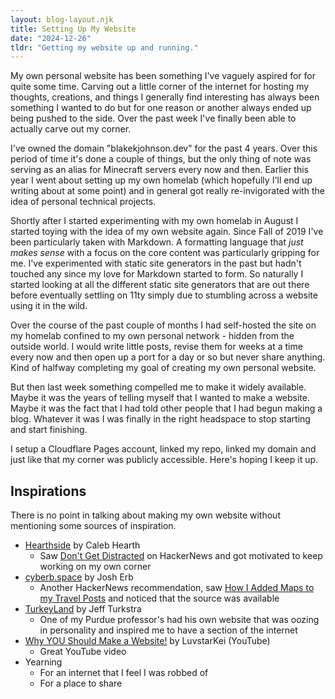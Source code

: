 ```yaml
---
layout: blog-layout.njk
title: Setting Up My Website
date: "2024-12-26"
tldr: "Getting my website up and running."
---
```


My own personal website has been something I've vaguely aspired for for quite
some time. Carving out a little corner of the internet for hosting my thoughts,
creations, and things I generally find interesting has always been something
I wanted to do but for one reason or another always ended up being pushed to
the side. Over the past week I've finally been able to actually carve out my
corner.

I've owned the domain "blakekjohnson.dev" for the past 4 years. Over this
period of time it's done a couple of things, but the only thing of note was
serving as an alias for Minecraft servers every now and then. Earlier this year
I went about setting up my own homelab (which hopefully I'll end up writing
about at some point) and in general got really re-invigorated with the idea of
personal technical projects.

Shortly after I started experimenting with my own homelab in August I started
toying with the idea of my own website again. Since Fall of 2019 I've been
particularly taken with Markdown. A formatting language that _just makes
sense_ with a focus on the core content was particularly gripping for me. I've
experimented with static site generators in the past but hadn't touched any
since my love for Markdown started to form. So naturally I started looking at
all the different static site generators that are out there before eventually
settling on 11ty simply due to stumbling across a website using it in the wild.

Over the course of the past couple of months I had self-hosted the site on my
homelab confined to my own personal network - hidden from the outside world.
I would write little posts, revise them for weeks at a time every now and then
open up a port for a day or so but never share anything. Kind of halfway
completing my goal of creating my own personal website.

But then last week something compelled me to make it widely available. Maybe it
was the years of telling myself that I wanted to make a website. Maybe it was
the fact that I had told other people that I had begun making a blog. Whatever
it was I was finally in the right headspace to stop starting and start finishing.

I setup a Cloudflare Pages account, linked my repo, linked my domain and just
like that my corner was publicly accessible. Here's hoping I keep it up.

## Inspirations
There is no point in talking about making my own website without mentioning
some sources of inspiration.
- [Hearthside](https://calebhearth.com) by Caleb Hearth
  * Saw [Don't Get Distracted](https://calebhearth.com/dont-get-distracted)
    on HackerNews and got motivated to keep working on my own corner
- [cyberb.space](https://cyberb.space) by Josh Erb
  * Another HackerNews recommendation, saw [How I Added Maps to my Travel Posts](https://cyberb.space/notes/2024/how-i-added-maps-to-my-travel-posts/)
and noticed that the source was available
- [TurkeyLand](https://turkeyland.net/index.php) by Jeff Turkstra
  * One of my Purdue professor's had his own website that was oozing in
    personality and inspired me to have a section of the internet
- [Why YOU Should Make a Website!](https://youtu.be/uNlZ50b6wSs?si=Fy2hrxSLwqLpGRYM)
by LuvstarKei (YouTube)
  * Great YouTube video
- Yearning
  * For an internet that I feel I was robbed of
  * For a place to share

